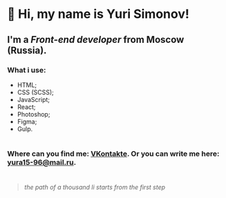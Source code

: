 # 👋 Hi, my name is **Yuri Simonov**!
## I'm a *Front-end developer* from Moscow (Russia).
### What i use:
- HTML;
- CSS (SCSS);
- JavaScript;
- React;
- Photoshop;
- Figma;
- Gulp.
#
### Where can you find me: [VKontakte](https://vk.com/yura1596). Or you can write me here: [yura15-96@mail.ru](yura15-96@mail.ru).
#
>*the path of a thousand li starts from the first step*

